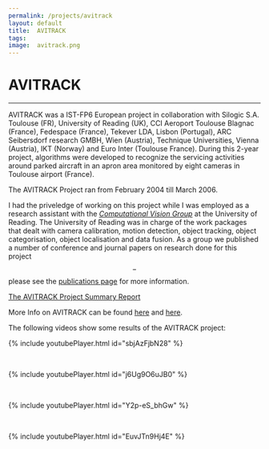 ```yaml
---
permalink: /projects/avitrack
layout: default
title:  AVITRACK
tags:   
image:  avitrack.png
---
```


# AVITRACK
------------------

AVITRACK was a IST-FP6 European project in collaboration with Silogic S.A. Toulouse (FR), University of Reading (UK), CCI Aeroport Toulouse Blagnac (France), Fedespace (France), Tekever LDA, Lisbon (Portugal), ARC Seibersdorf research GMBH, Wien (Austria), Technique Universities, Vienna (Austria), IKT (Norway) and Euro Inter (Toulouse France). During this 2-year project, algorithms were developed to recognize the servicing activities around parked aircraft in an apron area monitored by eight cameras in Toulouse airport (France).

The AVITRACK Project ran from February 2004 till March 2006.

I had the priveledge of working on this project while I was employed as a research assistant with the [*Computational Vision Group*](http://www.cvg.reading.ac.uk/) at the University of Reading. The University of Reading was in charge of the work packages that dealt with camera calibration, motion detection, object tracking, object categorisation, object localisation and data fusion. As a group we published a number of conference and journal papers on research done for this project $$-$$ please see the [publications page](/publications/) for more information.

[The AVITRACK Project Summary Report](http://cordis.europa.eu/result/rcn/47571_en.html)

More Info on AVITRACK can be found [here](http://www-sop.inria.fr/members/Francois.Bremond/topicsText/avitrackProject.html) and [here](http://www.cvg.reading.ac.uk/projects/avitrack/index.html).


The following videos show some results of the AVITRACK project:

{% include youtubePlayer.html id="sbjAzFjbN28" %}

&nbsp;

{% include youtubePlayer.html id="j6Ug9O6uJB0" %}

&nbsp;

{% include youtubePlayer.html id="Y2p-eS_bhGw" %}

&nbsp;

{% include youtubePlayer.html id="EuvJTn9Hj4E" %}


